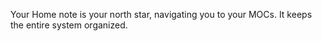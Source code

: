 Your Home note is your north star, navigating you to your MOCs. It keeps the entire system organized.